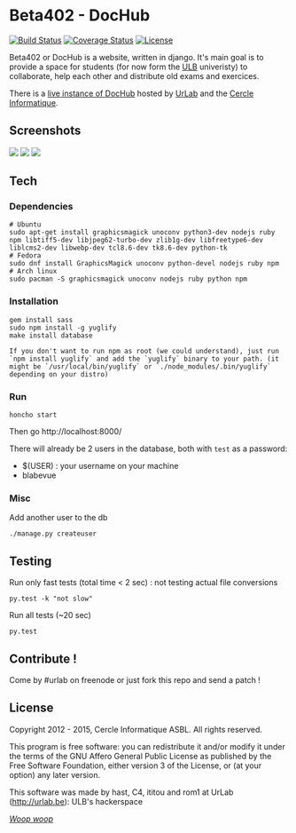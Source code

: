 # Beta402 - DocHub

[![Build Status](https://travis-ci.org/UrLab/beta402.svg?branch=master)](https://travis-ci.org/UrLab/beta402) [![Coverage Status](https://coveralls.io/repos/UrLab/beta402/badge.svg?branch=master&service=github)](https://coveralls.io/github/UrLab/beta402?branch=master) [![License](https://img.shields.io/badge/license-AGPL%20v3-blue.svg)](https://github.com/UrLab/beta402/blob/master/LICENSE)


Beta402 or DocHub is a website, written in django. It's main goal is to provide a space for students (for now form the [ULB](http://ulb.ac.be) univeristy) to collaborate, help each other and distribute old exams and exercices.

There is a [live instance of DocHub](http://dochub.be) hosted by [UrLab](http://urlab.be) and the [Cercle Informatique](http://cerkinfo.be).

## Screenshots

![](https://github.com/urlab/beta402/blob/master/.meta/screen-1.png)
![](https://github.com/urlab/beta402/blob/master/.meta/screen-2.png)
![](https://github.com/urlab/beta402/blob/master/.meta/screen-3.png)

## Tech

### Dependencies

    # Ubuntu
    sudo apt-get install graphicsmagick unoconv python3-dev nodejs ruby npm libtiff5-dev libjpeg62-turbo-dev zlib1g-dev libfreetype6-dev liblcms2-dev libwebp-dev tcl8.6-dev tk8.6-dev python-tk
    # Fedora
    sudo dnf install GraphicsMagick unoconv python-devel nodejs ruby npm
    # Arch linux
    sudo pacman -S graphicsmagick unoconv nodejs ruby python npm

### Installation

    gem install sass
    sudo npm install -g yuglify
    make install database

    If you don't want to run npm as root (we could understand), just run `npm install yuglify` and add the `yuglify` binary to your path. (it might be `/usr/local/bin/yuglify` or `./node_modules/.bin/yuglify` depending on your distro)

### Run

    honcho start

Then go http://localhost:8000/

There will already be 2 users in the database, both with `test` as a password:
   - $(USER) : your username on your machine
   - blabevue


### Misc


Add another user to the db

    ./manage.py createuser

## Testing

Run only fast tests (total time < 2 sec) : not testing actual file conversions

    py.test -k "not slow"

Run all tests (~20 sec)

    py.test

## Contribute !


Come by #urlab on freenode or just fork this repo and send a patch !


## License


Copyright 2012 - 2015, Cercle Informatique ASBL. All rights reserved.

This program is free software: you can redistribute it and/or modify it
under the terms of the GNU Affero General Public License as published by
the Free Software Foundation, either version 3 of the License, or (at
your option) any later version.

This software was made by hast, C4, ititou and rom1 at UrLab (http://urlab.be): ULB's hackerspace


[_Woop woop_](https://www.youtube.com/watch?v=z13qnzUQwuI)

